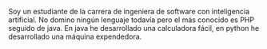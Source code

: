 Soy un estudiante de la carrera de ingeniera de software con inteligencia artificial.
No domino ningún lenguaje todavía pero el más conocido es PHP seguido de java. 
En java he desarrollado una calculadora fácil, en python he desarrollado una máquina expendedora.

